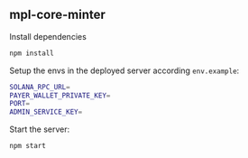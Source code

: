 ## mpl-core-minter

Install dependencies
```bash
npm install
```

Setup the envs in the deployed server according `env.example`:
```bash
SOLANA_RPC_URL=
PAYER_WALLET_PRIVATE_KEY=
PORT=
ADMIN_SERVICE_KEY=
```

Start the server:
```bash
npm start
```
